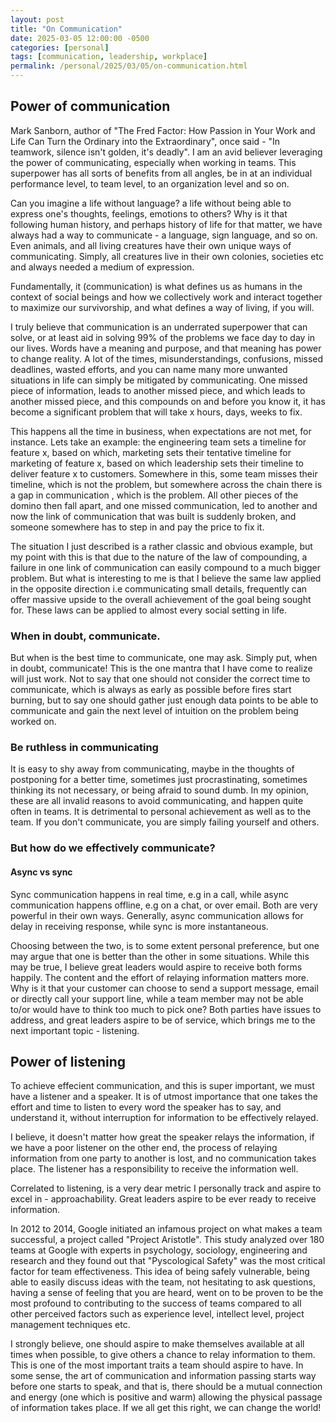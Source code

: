 ```yaml
---
layout: post
title: "On Communication"
date: 2025-03-05 12:00:00 -0500
categories: [personal]
tags: [communication, leadership, workplace]
permalink: /personal/2025/03/05/on-communication.html
---
```


## Power of communication

Mark Sanborn, author of "The Fred Factor: How Passion in Your Work and Life Can Turn the Ordinary into the Extraordinary", once said - "In teamwork, silence isn't golden, it's deadly". I am an avid believer leveraging the power of communicating, especially when working in teams. This superpower has all sorts of benefits from all angles, be in at an individual performance level, to team level, to an organization level and so on. 

Can you imagine a life without language? a life without being able to express one's thoughts, feelings, emotions to others? Why is it that following human history, and perhaps history of life for that matter, we have always had a way to communicate - a language, sign language, and so on. Even animals, and all living creatures have their own unique ways of communicating. Simply, all creatures live in their own colonies, societies etc and always needed a medium of expression.

Fundamentally, it (communication) is what defines us as humans in the context of social beings and how we collectively work and interact together to maximize our survivorship, and what defines a way of living, if you will.

I truly believe that communication is an underrated superpower that can solve, or at least aid in solving 99% of the problems we face day to day in our lives. Words have a meaning and purpose, and that meaning has power to change reality. A lot of the times, misunderstandings, confusions, missed deadlines, wasted efforts, and you can name many more unwanted situations in life can simply be mitigated by communicating. One missed piece of information, leads to another missed piece, and which leads to another missed piece, and this compounds on and before you know it, it has become a significant problem that will take x hours, days, weeks to fix.

This happens all the time in business, when expectations are not met, for instance. Lets take an example: the engineering team sets a timeline for feature x, based on which, marketing sets their tentative timeline for marketing of feature x, based on which leadership sets their timeline to deliver feature x to customers. Somewhere in this, some team misses their timeline, which is not the problem, but somewhere across the chain there is a gap in communication , which is the problem. All other pieces of the domino then fall apart, and one missed communication, led to another and now the link of communication that was built is suddenly broken, and someone somewhere has to step in and pay the price to fix it. 

The situation I just described is a rather classic and obvious example, but my point with this is that due to the nature of the law of compounding, a failure in one link of communication can easily compound to a much bigger problem. But what is interesting to me is that I believe the same law applied in the opposite direction i.e communicating small details, frequently can offer massive upside to the overall achievement of the goal being sought for. These laws can be applied to almost every social setting in life.

### When in doubt, communicate.

But when is the best time to communicate, one may ask. Simply put, when in doubt, communicate! This is the one mantra that I have come to realize will just work. Not to say that one should not consider the correct time to communicate, which is always as early as possible before fires start burning, but to say one should gather just enough data points to be able to communicate and gain the next level of intuition on the problem being worked on.

### Be ruthless in communicating

It is easy to shy away from communicating, maybe in the thoughts of postponing for a better time, sometimes just procrastinating, sometimes thinking its not necessary, or being afraid to sound dumb. In my opinion, these are all invalid reasons to avoid communicating, and happen quite often in teams. It is detrimental to personal achievement as well as to the team. If you don't communicate, you are simply failing yourself and others.

### But how do we effectively communicate? 

#### Async vs sync
Sync communication happens in real time, e.g in a call, while async communication happens offline, e.g on a chat, or over email. Both are very powerful in their own ways. Generally, async communication allows for delay in receiving response, while sync is more instantaneous. 

Choosing between the two, is to some extent personal preference, but one may argue that one is better than the other in some situations. While this may be true, I believe great leaders would aspire to receive both forms happily. The content and the effort of relaying information matters more. Why is it that your customer can choose to send a support message, email or directly call your support line, while a team member may not be able to/or would have to think too much to pick one? Both parties have issues to address, and great leaders aspire to be of service, which brings me to the next important topic - listening.

## Power of listening
To achieve effecient communication, and this is super important, we must have a listener and a speaker. It is of utmost importance that one takes the effort and time to listen to every word the speaker has to say, and understand it, without interruption for information to be effectively relayed.

I believe, it doesn't matter how great the speaker relays the information, if we have a poor listener on the other end, the process of relaying information from one party to another is lost, and no communication takes place. The listener has a responsibility to receive the information well.

Correlated to listening, is a very dear metric I personally track and aspire to excel in - approachability. Great leaders aspire to be ever ready to receive information.

In 2012 to 2014, Google initiated an infamous project on what makes a team successful, a project called "Project Aristotle". This study analyzed over 180 teams at Google with experts in psychology, sociology, engineering and research and they found out that "Pyscological Safety" was the most critical factor for team effectiveness. This idea of being safely vulnerable, being able to easily discuss ideas with the team, not hesitating to ask questions, having a sense of feeling that you are heard, went on to be proven to be the most profound to contributing to the success of teams compared to all other perceived factors such as experience level, intellect level, project management techniques etc.

I strongly believe, one should aspire to make themselves available at all times when possible, to give others a chance to relay information to them. This is one of the most important traits a team should aspire to have. In some sense, the art of communication and information passing starts way before one starts to speak, and that is, there should be a mutual connection and energy (one which is positive and warm) allowing the physical passage of information takes place. If we all get this right, we can change the world!